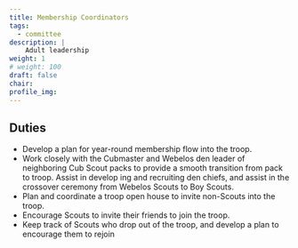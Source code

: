 ```yaml
---
title: Membership Coordinators
tags:
  - committee
description: |
    Adult leadership
weight: 1
# weight: 100
draft: false
chair:
profile_img:
---
```


## Duties

- Develop a plan for year-round membership flow into the troop.
- Work closely with the Cubmaster and Webelos den leader of neighboring Cub
Scout packs to provide a smooth transition from pack to troop. Assist in develop
ing and recruiting den chiefs, and assist in the crossover ceremony from Webelos
Scouts to Boy Scouts.
- Plan and coordinate a troop open house to invite non-Scouts into the troop.
- Encourage Scouts to invite their friends to join the troop.
- Keep track of Scouts who drop out of the troop, and develop a plan to encourage
them to rejoin
